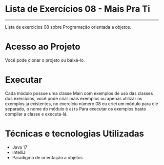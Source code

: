 # Lista de Exercícios 08 - Mais Pra Ti
---
Lista de exercícios 08 sobre Programação orientada a objetos.

# Acesso ao Projeto
Você pode clonar o projeto ou baixá-lo.

# Executar
Cada módulo possue uma classe Main com exemplos de uso das classes dos exercícios, você pode criar mais exemplos ou apenas utilizar os exemplos ja existentes, no exercício número 08 eu criei um módulo para ele separado, o nome do módulo é `oito`
Para executar os exemplos basta compilar a classe e executa-lá.

# Técnicas e tecnologias Utilizadas
- Java 17
- IntelliJ
- Paradigma de orientação a objetos